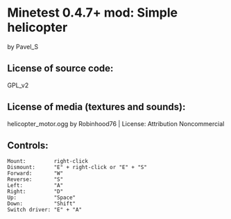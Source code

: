 Minetest 0.4.7+ mod: Simple helicopter
=======================
by Pavel_S

License of source code:
-----------------------
GPL_v2

License of media (textures and sounds):
---------------------------------------

helicopter_motor.ogg by  Robinhood76 | License: Attribution Noncommercial

Controls:
---------
    Mount:         right-click
    Dismount:      "E" + right-click or "E" + "S"
    Forward:       "W"
    Reverse:       "S"
    Left:          "A"
    Right:         "D"
    Up:            "Space"
    Down:          "Shift"
    Switch driver: "E" + "A"
